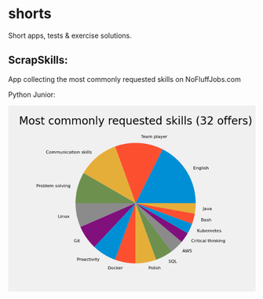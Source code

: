 # shorts
Short apps, tests &amp; exercise solutions.

## ScrapSkills: 
App collecting the most commonly requested skills on NoFluffJobs.com


Python Junior:

<img src="https://github.com/Szampan/shorts/blob/main/ScrapSkills.png">
